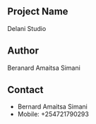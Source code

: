 ## Project Name
Delani Studio

## Author
Beranard Amaitsa Simani

## Contact
- Bernard Amaitsa Simani
- Mobile: +254721790293